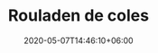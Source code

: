---
title: "Rouladen de coles"
date: 2020-05-07T14:46:10+06:00
description: "Rouladen de coles"
type: "recipe"
image: "images/recipes/col-enrollada.png"
cuisine: Alemana
suitableForDiet: VeganDiet
categories: plato principal
yield: 2 porciones
prepTime: 20
cookTime: 60
totalTime: 80
tags:
  - "coles"
  - "alemania"
ingredients:
- 150 g de col morada
- 4 hojas de col verde enteras
- aceite de oliva virgen
- 50 g soja texturizada
- 50 g de cebolla picada
- 300ml de vino
- 150ml de salsa soja
- 1 hoja de laurel
- agua de cocción
- sal
- pimienta

directions:
- En un pequeño contenedor mezcla el vino, la salsa de soja y la soja texturizada. Añade la hoja de laurel, una pizca de sal y pimienta negra recién molida y después de remover tapa y deja marinando al menos 4 horas antes. Yo suelo hacerlo siempre la noche anterior, pero no es necesario.
- En una olla grande pon a hervir agua con sal, y cuando hierva, escalda las hojas de col verde unos minutos, para permitir a las mismas de ser flexibles al posterior manejo. Cuando se hayan ablandado, escurre una por una reservando el agua de cocción. Pasa las hojas por agua fría y deja encima de papel de cocina, para eliminar el exceso de agua.
- Pocha la cebolla en un chorrito de aceite durante 5 minutos a fuego medio. 
- Añade la soja texturizada anteriormente marinada, que habrá absorbido todo el líquido, junto a una pizca de nuez moscada, otra pizca de comino y deja cocer otros 6 minutos.
- Añade dos cucharones de agua de cocción de las hojas de col junto a las coles moradas cortadas en juliana y deja cocinar 30 minutos, a fuego medio alto. Pasados 20 minutos tapa y sigue cocinando los 10 restantes minutos.
- Rellena las hojas de col verde escaldadas con la mezcla de soja y col lombarda y cierras sobre sí mismas creando un pequeño paquetito, que empezarás a doblar por la parte más espesa.
- Dóblalas sobre sí mismas y crea 4 “rouladen” o enrolladitos ;-). 
- En una olla de bordes bajos, pon un chorrito de aceite y cuando esté caliente pon de dos en dos las rouladen y sella durante un par de minutos en cada lado. 
- Una vez selladas, habrán quedado doradas. Coloca las 4 rouladen en la olla que habrás usado para sellar y a fuego vivo, cocina unos 10 minutos, añadiendo 2 cucharones de agua de cocción que habías reservado de la col verde.
- Pasado este tiempo apaga el fuego y tapa la olla, dejando reposar unos minutos antes de servir con Puré de patatas y perejil.
tips:
---